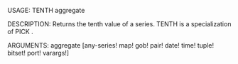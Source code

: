 USAGE:
     TENTH aggregate 

DESCRIPTION:
     Returns the tenth value of a series.
     TENTH is a specialization of PICK .

ARGUMENTS:
    aggregate [any-series! map! gob! pair! date! time! tuple! bitset! port! varargs!]
